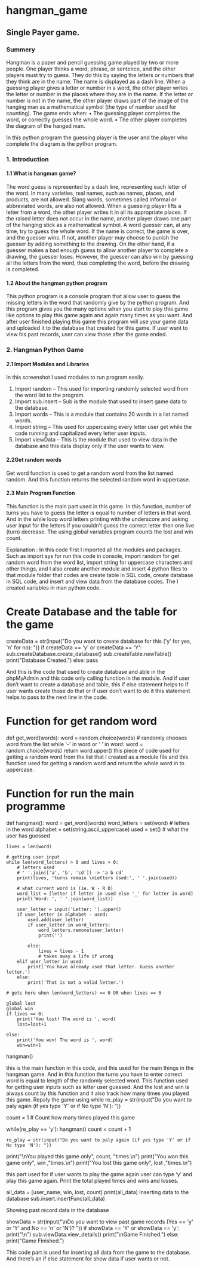 # hangman_game
## Single Payer game.
### Summery

Hangman is a paper and pencil guessing game played by two or more people. One player thinks a word, phrase, or sentence, and the other players must try to guess. They do this by saying the letters or numbers that they think are in the name. The name is displayed as a dash line. When a guessing player gives a letter or number in a word, the other player writes the letter or number in the places where they are in the name. If the letter or number is not in the name, the other player draws part of the image of the hanging man as a mathematical symbol (the type of number used for counting).
The game ends when:
•	The guessing player completes the word, or correctly guesses the whole word.
•	The other player completes the diagram of the hanged man.

In this python program the guessing player is the user and the player who complete the diagram is the python program.

### 1.	Introduction

#### 1.1 What is hangman game?

The word guess is represented by a dash line, representing each letter of the word. In many varieties, real names, such as names, places, and products, are not allowed. Slang words, sometimes called informal or abbreviated words, are also not allowed. When a guessing player lifts a letter from a word, the other player writes it in all its appropriate places. If the raised letter does not occur in the name, another player draws one part of the hanging stick as a mathematical symbol. A word guesser can, at any time, try to guess the whole word. If the name is correct, the game is over, and the guesser wins. If not, another player may choose to punish the guesser by adding something to the drawing. On the other hand, if a guesser makes a bad enough guess to allow another player to complete a drawing, the guesser loses. However, the guesser can also win by guessing all the letters from the word, thus completing the word, before the drawing is completed.

#### 1.2 About the hangman python program

This python program is a console program that allow user to guess the missing letters in the word that randomly give by the python program. And this program gives you the many options when you start to play this game like options to play this game again and again many times as you want. And after user finished playing this game this program will use your game data and uploaded it to the database that created for this game. If user want to view his past records, user can view those after the game ended. 

### 2.	Hangman Python Game

#### 2.1 Import Modules and Libraries


In this screenshot I used modules to run program easily.
1.	Import random – This used for importing randomly selected word from the word list to the program.
2.	Import sub.insert – Sub is the module that used to insert game data to the database.
3.	Import words – This is a module that contains 20 words in a list named words.
4.	Import string – This used for uppercasing every letter user get while the code running and capitalized every letter user inputs. 
5.	Import viewData – This is the module that used to view data in the database and this data display only if the user wants to view.

#### 2.2Get random words
Get word function is used to get a random word from the list named random. And this function returns the selected random word in uppercase. 

#### 2.3 Main Program Function

 
This function is the main part used in this game. In this function, number of turns you have to guess the letter is equal to number of letters in that word. And in the while loop word letters printing with the underscore and asking user input for the letters if you couldn’t guess the correct letter then one live (turn) decrease. The using global variables program counts the lost and win count.


Explanation :
In this code first I imported all the modules and packages. Such as import sys for run this code in console, import random for get random word from the word list, import string for uppercase characters and other things, and I also create another module and insert 4 python files to that module folder that codes are create table in SQL code, create database in SQL code, and insert and view data from the database codes. The I created variables in man python code.
# Create Database and the table for the game
createData = str(input("Do you want to create database for this ('y' for yes, 'n' for no): "))
if createData == 'y' or createData == 'Y':
    sub.createDatabase.create_database()
    sub.createTable.newTable()
    print("Database Created.")
else:
    pass

And this is the code that used to create database and able in the phpMyAdmin and this code only calling function in the module. And if user don’t want to create a database and table, this if else statement helps to if user wants create those do that or if user don’t want to do it this statement helps to pass to the next line in the code.
# Function for get random word
def get_word(words):
    word = random.choice(words)  # randomly chooses word from the list
    while '-' in word or ' ' in word:
        word = random.choice(words)
    return word.upper()
this piece of code used for getting a random word from the list that I created as a module file and this function used for getting a random word and return the whole word in to uppercase.
# Function for run the main programme

def hangman():
    word = get_word(words)
    word_letters = set(word)  # letters in the word
    alphabet = set(string.ascii_uppercase)
    used = set()  # what the user has guessed

    lives = len(word)

    # getting user input
    while len(word_letters) > 0 and lives > 0:
        # letters used
        # ' '.join(['a', 'b', 'cd']) -> 'a b cd'
        print(lives, 'turns remain \nLetters Used:', ' '.join(used)) 

        # what current word is (ie. W - R D)
        word_list = [letter if letter in used else '_' for letter in word]
        print('Word: ', ' '.join(word_list))

        user_letter = input('Letter: ').upper()
        if user_letter in alphabet - used:
            used.add(user_letter)
            if user_letter in word_letters:
                word_letters.remove(user_letter)
                print('')

            else:
                lives = lives - 1
                # takes away a life if wrong
        elif user_letter in used:
            print('You have already used that letter. Guess another letter.')
        else:
            print('That is not a valid letter.')

    # gets here when len(word_letters) == 0 OR when lives == 0
    
    global lost
    global win
    if lives == 0:
        print('You lost! The word is ', word)
        lost=lost+1
    
    else:
        print('You won! The word is ', word)
        win=win+1

hangman()

this is the main function in this code, and this used for the main things in the hangman game. And in this function the turns you have to enter correct word is equal to length of the randomly selected word.
This function used for getting user inputs such as letter user guessed. And the lost and win is always count by this function and it also track how many times you played this game.
  Repaly the game using while 
re_play = str(input("Do you want to paly again (if yes type 'Y' or if No type 'N'): "))
    
count = 1 # Count how many times played this game

while(re_play == 'y'):
    hangman()
    count = count + 1
    
    re_play = str(input("Do you want to paly again (if yes type 'Y' or if No type 'N'): "))
    
print("\nYou played this game only", count, "times.\n")
print("You won this game only", win ,"times.\n")
print("You lost this game only", lost ,"times.\n")

this part used for if user wants to play the game again user can type ‘y’ and play this game again. Print the total played times and wins and losses. 

all_data = [user_name, win, lost, count]
  print(all_data)
  Inserting data to the database
sub.insert.insertFunc(all_data)

  Showing past record data in the database
  
showData = str(input("\nDo you want to view past game records (Yes == 'y' or 'Y' and No == 'n' or 'N')? "))
if showData == 'Y' or showData == 'y':
    print("\n")
    sub.viewData.view_details()
    print("\nGame Finished.")
else:
    print("Game Finished.")
    
This code part is used for inserting all data from the game to the database. And there’s an if else statement for show data if user wants or not.

